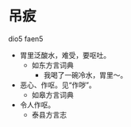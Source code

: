 





# 吊㽹
dio5 faen5
+ 胃里泛酸水，难受，要呕吐。
  * 如东方言词典
    - 我喝了一碗冷水，胃里～。
+ 恶心、作呕。见“作哕”。
  * 如皋方言词典
+ 令人作呕。
  * 泰县方言志
